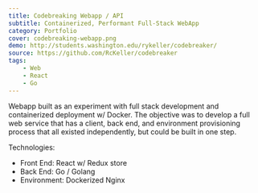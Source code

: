 ```yaml
---
title: Codebreaking Webapp / API
subtitle: Containerized, Performant Full-Stack WebApp
category: Portfolio
cover: codebreaking-webapp.png
demo: http://students.washington.edu/rykeller/codebreaker/
source: https://github.com/RcKeller/codebreaker
tags:
    - Web
    - React
    - Go
---
```


Webapp built as an experiment with full stack development and containerized deployment w/ Docker. The objective was to develop a full web service that has a client, back end, and environment provisioning process that all existed independently, but could be built in one step.

Technologies:

* Front End: React w/ Redux store
* Back End: Go / Golang
* Environment: Dockerized Nginx
